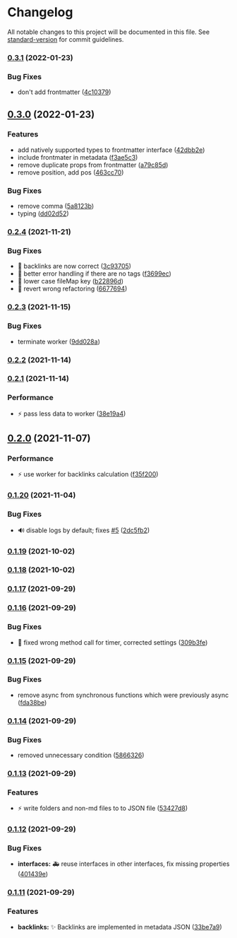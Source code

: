 # Changelog

All notable changes to this project will be documented in this file. See [standard-version](https://github.com/conventional-changelog/standard-version) for commit guidelines.

### [0.3.1](https://github.com/kometenstaub/metadata-extractor/compare/0.3.0...0.3.1) (2022-01-23)


### Bug Fixes

* don't add frontmatter ([4c10379](https://github.com/kometenstaub/metadata-extractor/commit/4c10379a7fc81a4f328fcb61771d2eb9d6d8a9bc))

## [0.3.0](https://github.com/kometenstaub/metadata-extractor/compare/0.2.4...0.3.0) (2022-01-23)


### Features

* add natively supported types to frontmatter interface ([42dbb2e](https://github.com/kometenstaub/metadata-extractor/commit/42dbb2ee36ca0c0e717a7010bf62807014d935ca))
* include frontmater in metadata ([f3ae5c3](https://github.com/kometenstaub/metadata-extractor/commit/f3ae5c3f29445796882f340d6ded5349d722c5a2))
* remove duplicate props from frontmatter ([a79c85d](https://github.com/kometenstaub/metadata-extractor/commit/a79c85d56f6cd354877887d0951bb03945d9863a))
* remove position, add pos ([463cc70](https://github.com/kometenstaub/metadata-extractor/commit/463cc70b7d95764400eb4cef1ff8ea35b808b4d7))


### Bug Fixes

* remove comma ([5a8123b](https://github.com/kometenstaub/metadata-extractor/commit/5a8123b67af68292aa52b3759c36aeb33afd6cdb))
* typing ([dd02d52](https://github.com/kometenstaub/metadata-extractor/commit/dd02d521aff0d6491b6f14c8d5d19881598a0078))

### [0.2.4](https://github.com/kometenstaub/metadata-extractor/compare/0.2.3...0.2.4) (2021-11-21)


### Bug Fixes

* :bug: backlinks are now correct ([3c93705](https://github.com/kometenstaub/metadata-extractor/commit/3c937050bfbe277ed9bf432de307da62671f8eba))
* :bug: better error handling if there are no tags ([f3699ec](https://github.com/kometenstaub/metadata-extractor/commit/f3699ecbad5c3c73e1a13097dd76455a027478cf))
* :bug: lower case fileMap key ([b22896d](https://github.com/kometenstaub/metadata-extractor/commit/b22896df820740c65fdd4e67425801765042119b))
* :bug: revert wrong refactoring ([6677694](https://github.com/kometenstaub/metadata-extractor/commit/66776943a455390cfd17cff93cfa605c7786b8f4))

### [0.2.3](https://github.com/kometenstaub/metadata-extractor/compare/0.2.2...0.2.3) (2021-11-15)


### Bug Fixes

* terminate worker ([9dd028a](https://github.com/kometenstaub/metadata-extractor/commit/9dd028a3568d728b38e3efd31b13ced75add7a5a))

### [0.2.2](https://github.com/kometenstaub/metadata-extractor/compare/0.2.1...0.2.2) (2021-11-14)

### [0.2.1](https://github.com/kometenstaub/metadata-extractor/compare/0.2.0...0.2.1) (2021-11-14)


### Performance

* :zap: pass less data to worker ([38e19a4](https://github.com/kometenstaub/metadata-extractor/commit/38e19a45824a6b1403d360141e11d56ac0a5ef28))

## [0.2.0](https://github.com/kometenstaub/metadata-extractor/compare/0.1.20...0.2.0) (2021-11-07)


### Performance

* :zap: use worker for backlinks calculation ([f35f200](https://github.com/kometenstaub/metadata-extractor/commit/f35f200b2646bdfeef5cc5fb5740ae88a98472ea))

### [0.1.20](https://github.com/kometenstaub/metadata-extractor/compare/0.1.19...0.1.20) (2021-11-04)


### Bug Fixes

* :loud_sound: disable logs by default; fixes [#5](https://github.com/kometenstaub/metadata-extractor/issues/5) ([2dc5fb2](https://github.com/kometenstaub/metadata-extractor/commit/2dc5fb2b751993ba0be4d51ca65cee5015a02c21))

### [0.1.19](https://github.com/kometenstaub/metadata-extractor/compare/0.1.18...0.1.19) (2021-10-02)

### [0.1.18](https://github.com/kometenstaub/metadata-extractor/compare/0.1.17...0.1.18) (2021-10-02)

### [0.1.17](https://github.com/kometenstaub/metadata-extractor/compare/0.1.16...0.1.17) (2021-09-29)

### [0.1.16](https://github.com/kometenstaub/metadata-extractor/compare/0.1.15...0.1.16) (2021-09-29)


### Bug Fixes

* :bug: fixed wrong method call for timer, corrected settings ([309b3fe](https://github.com/kometenstaub/metadata-extractor/commit/309b3fee04e218385471ccf61b5abbee8b7e2947))

### [0.1.15](https://github.com/kometenstaub/metadata-extractor/compare/0.1.14...0.1.15) (2021-09-29)


### Bug Fixes

* remove async from synchronous functions which were previously async ([fda38be](https://github.com/kometenstaub/metadata-extractor/commit/fda38be05121220ac28ba58a196b55e24d8df14a))

### [0.1.14](https://github.com/kometenstaub/metadata-extractor/compare/0.1.13...0.1.14) (2021-09-29)


### Bug Fixes

* removed unnecessary condition ([5866326](https://github.com/kometenstaub/metadata-extractor/commit/58663264a488d335075cd7056a881cdf1e7312b5))

### [0.1.13](https://github.com/kometenstaub/metadata-extractor/compare/0.1.12...0.1.13) (2021-09-29)


### Features

* :zap: write folders and non-md files to to JSON file ([53427d8](https://github.com/kometenstaub/metadata-extractor/commit/53427d85b4ecfac788e3db6cc8ce0f44e203130c))

### [0.1.12](https://github.com/kometenstaub/metadata-extractor/compare/0.1.11...0.1.12) (2021-09-29)


### Bug Fixes

* **interfaces:** :ambulance: reuse interfaces in other interfaces, fix missing properties ([401439e](https://github.com/kometenstaub/metadata-extractor/commit/401439ea24f6007e25bffb0ea52859fdeced602b))

### [0.1.11](https://github.com/kometenstaub/metadata-extractor/compare/0.1.10...0.1.11) (2021-09-29)


### Features

* **backlinks:** :sparkles: Backlinks are implemented in metadata JSON ([33be7a9](https://github.com/kometenstaub/metadata-extractor/commit/33be7a94a2032f9d6363073c313d12d9ddc62b11))
